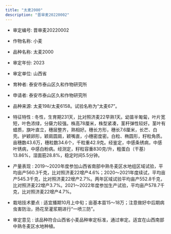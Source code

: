 ```yaml
---
title: "太麦2000"
description: "晋审麦20220002"
---
```

* 审定编号:  晋审麦20220002

*  作物名称:  小麦

*  品种名称:  太麦2000

*  审定年份:  2023

*  审定单位:  山西省

* 育种者:  泰安市泰山区久和作物研究所

*  申请者:  泰安市泰山区久和作物研究所

*  品种来源:  太麦198/太麦6158。试验名称为“太麦67”。

*  特征特性 : 
冬性，生育期231天，比对照济麦22早熟1天。幼苗半匍匐，叶片宽短，叶色浓绿，分蘖力较强。株高78厘米，株型紧凑，茎秆弹性较好。茎叶有蜡质，旗叶直立，穗层整齐，熟相好。穗长方形，穗长7.6厘米，长芒、白壳。护颖卵形，颖肩圆肩，颖嘴直，小穗密度密。白粒、椭圆形，籽粒角质。亩穗数43.6万，穗粒数34.6个，千粒重42.9克。经鉴定，中感条锈病，中感叶锈病，中感白粉病。经测定，籽粒容重830克/升，粗蛋白（干基）13.86%，湿面筋28.8%，稳定时间5.5分钟。
 
*  产量表现 : 
2019～2020年度参加山西省南部中熟冬麦区水地组区域试验，平均亩产560.3千克，比对照济麦22增产4.6%；2020～2021年度续试，平均亩产545.3千克，比对照济麦22增产2.7%。两年区域试验平均亩产552.8千克，比对照济麦22增产3.7%。2021～2022年度参加生产试验，平均亩产578.7千克，比对照济麦22增产4.7%。

*  栽培技术要点 : 
适宜播期10月上中旬；亩基本苗15～18万；注意做好中后期病虫害防治，扬花至灌浆期进行“一喷三防”。

*  审定意见 : 
该品种符合山西省小麦品种审定标准，通过审定。适宜在山西南部中熟冬麦区水地种植。
